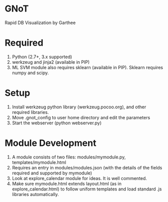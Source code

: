 GNoT
====
Rapid DB Visualization by Garthee

Required
===
1. Python (2.7+, 3.x supported)
2. werkzeug and jinja2 (available in PIP)
3. ML SVM module also requires sklearn (available in PIP). Sklearn requires numpy and scipy.

Setup
====
1. Install werkzeug python library (werkzeug.pocoo.org), and other required libraries.
2. Move .gnot_config to user home directory and edit the parameters
3. Start the webserver (python webserver.py)

Module Development
====
1. A module consists of two files: modules/mymodule.py, templates/mymodule.html
2. Requires an entry in modules/modules.json (with the details of the fields required and supported by mymodule)
3. Look at explore_calendar module for ideas. It is well commented.
4. Make sure mymodule.html extends layout.html (as in explore_calendar.html) to follow uniform templates and load standard .js libraries automatically.
